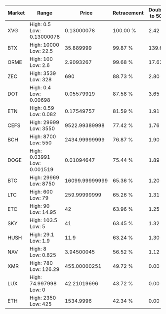 | Market | Range | Price| Retracement | Doubles to 50% |
| --- | --- | --- | --- | --- |
| XVG | High: 0.5<br />Low: 0.13000078 | 0.13000078 | 100.00 % | 2.42 |
| BTX | High: 10000<br />Low: 22.5 | 35.889999 | 99.87 % | 139.63 |
| ORME | High: 100<br />Low: 2.6 | 2.9093267 | 99.68 % | 17.63 |
| ZEC | High: 3539<br />Low: 328 | 690 | 88.73 % | 2.80 |
| DOT | High: 0.4<br />Low: 0.00698 | 0.05579919 | 87.58 % | 3.65 |
| ETN | High: 0.59<br />Low: 0.082 | 0.17549757 | 81.59 % | 1.91 |
| CEFS | High: 29999<br />Low: 3550 | 9522.99389998 | 77.42 % | 1.76 |
| BCH | High: 8700<br />Low: 550 | 2434.99999999 | 76.87 % | 1.90 |
| DOGE | High: 0.03991<br />Low: 0.001519 | 0.01094647 | 75.44 % | 1.89 |
| BTC | High: 29969<br />Low: 8750 | 16099.99999999 | 65.36 % | 1.20 |
| LTC | High: 600<br />Low: 79 | 259.99999999 | 65.26 % | 1.31 |
| ETC | High: 90<br />Low: 14.95 | 42 | 63.96 % | 1.25 |
| SKY | High: 103.5<br />Low: 5 | 41 | 63.45 % | 1.32 |
| HUSH | High: 29.1<br />Low: 1.9 | 11.9 | 63.24 % | 1.30 |
| NAV | High: 8<br />Low: 0.825 | 3.94500045 | 56.52 % | 1.12 |
| XMR | High: 780<br />Low: 126.29 | 455.00000251 | 49.72 % | 0.00 |
| LUX | High: 74.997998<br />Low: 0 | 42.21019696 | 43.72 % | 0.00 |
| ETH | High: 2350<br />Low: 425 | 1534.9996 | 42.34 % | 0.00 |
